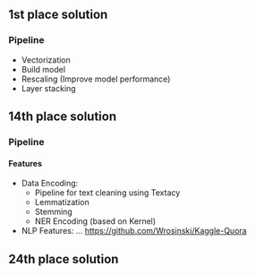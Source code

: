 ## 1st place solution
### Pipeline
- Vectorization
- Build model
- Rescaling (Improve model performance)
- Layer stacking

## 14th place solution
### Pipeline
#### Features
- Data Encoding:
  - Pipeline for text cleaning using Textacy
  - Lemmatization
  - Stemming
  - NER Encoding (based on Kernel)
- NLP Features:
...
https://github.com/Wrosinski/Kaggle-Quora

## 24th place solution
